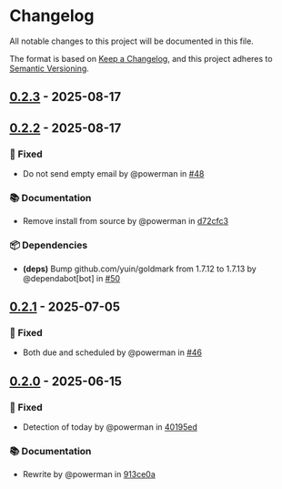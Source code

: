 # Changelog

All notable changes to this project will be documented in this file.

The format is based on [Keep a Changelog](https://keepachangelog.com/en/1.1.0/),
and this project adheres to [Semantic Versioning](https://semver.org/spec/v2.0.0.html).

## [0.2.3] - 2025-08-17

[0.2.3]: https://github.com/powerman/md-tasks-notify/compare/v0.2.2..v0.2.3

## [0.2.2] - 2025-08-17

### 🐛 Fixed

- Do not send empty email by @powerman in [#48]

### 📚 Documentation

- Remove install from source by @powerman in [d72cfc3]

### 📦️ Dependencies

- **(deps)** Bump github.com/yuin/goldmark from 1.7.12 to 1.7.13 by @dependabot[bot] in [#50]

[0.2.2]: https://github.com/powerman/md-tasks-notify/compare/v0.2.1..v0.2.2
[d72cfc3]: https://github.com/powerman/md-tasks-notify/commit/d72cfc348d0bfaa9e398af35a42e4e20a3e8bff8
[#48]: https://github.com/powerman/md-tasks-notify/pull/48
[#50]: https://github.com/powerman/md-tasks-notify/pull/50

## [0.2.1] - 2025-07-05

### 🐛 Fixed

- Both due and scheduled by @powerman in [#46]

[0.2.1]: https://github.com/powerman/md-tasks-notify/compare/v0.2.0..v0.2.1
[#46]: https://github.com/powerman/md-tasks-notify/pull/46

## [0.2.0] - 2025-06-15

### 🐛 Fixed

- Detection of today by @powerman in [40195ed]

### 📚 Documentation

- Rewrite by @powerman in [913ce0a]

[0.2.0]: https://github.com/powerman/md-tasks-notify/compare/%40%7B10year%7D..v0.2.0
[40195ed]: https://github.com/powerman/md-tasks-notify/commit/40195ed9708676ef27d517db21152537b37d462b
[913ce0a]: https://github.com/powerman/md-tasks-notify/commit/913ce0a1b1944a3886e1de6822a352b22f852662

<!-- generated by git-cliff -->
